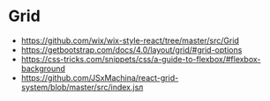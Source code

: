 # Grid

- https://github.com/wix/wix-style-react/tree/master/src/Grid
- https://getbootstrap.com/docs/4.0/layout/grid/#grid-options
- https://css-tricks.com/snippets/css/a-guide-to-flexbox/#flexbox-background
- https://github.com/JSxMachina/react-grid-system/blob/master/src/index.jsл

